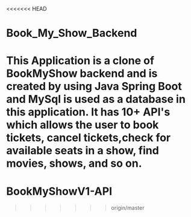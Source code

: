 <<<<<<< HEAD
# Book_My_Show_Backend

This Application is a clone of BookMyShow backend and is created by using Java Spring Boot and MySql is used as a database in this application. It has 10+ API's which allows the user to book tickets, cancel tickets,check for available seats in a show, find movies, shows, and so on.
=======
# BookMyShowV1-API
>>>>>>> origin/master
